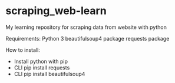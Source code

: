# scraping_web-learn
My learning repository for scraping data from website with python

Requirements:
Python 3
beautifulsoup4 package
requests package

How to install:
- Install python with pip
- CLI pip install requests
- CLI pip install beautifulsoup4
